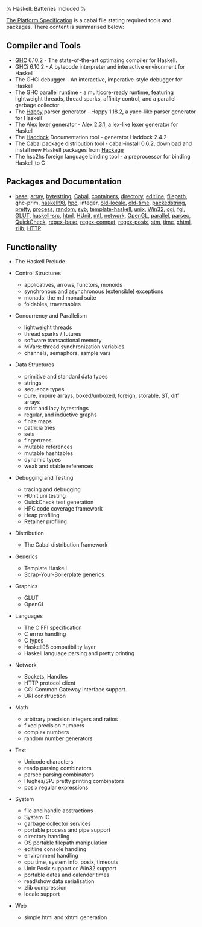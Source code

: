 % Haskell: Batteries Included
%

[The Platform Specification] is a cabal file stating required tools and
packages. There content is summarised below:

[The Platform Specification]: http://hackage.haskell.org/platform/2009.2.0/haskell-platform.cabal

Compiler and Tools
------------------

 * [GHC] 6.10.2
        - The state-of-the-art optimzing compiler for Haskell.
 * GHCi 6.10.2
        - A bytecode interpreter and interactive environment for Haskell
 * The GHCi debugger
        - An interactive, imperative-style debugger for Haskell
 * The GHC parallel runtime - a multicore-ready runtime, featuring
   lightweight threads, thread sparks, affinity control, and a parallel
   garbage collector
 * The [Happy] parser generator
        - Happy 1.18.2, a yacc-like parser generator for Haskell
 * The [Alex] lexer generator
        - Alex 2.3.1, a lex-like lexer generator for Haskell
 * The [Haddock] Documentation tool
        - generator   Haddock 2.4.2
 * The [Cabal] package distribution tool
        - cabal-install 0.6.2, download and install new Haskell packages from [Hackage]
 * The hsc2hs foreign language binding tool
        - a preprocessor for binding Haskell to C

[GHC]: http://haskell.org/ghc
[Happy]: http://haskell.org/happy
[Alex]: http://haskell.org/alex
[Haddock]: http://haskell.org/haddock
[Cabal]: http://haskell.org/cabal/

Packages and Documentation
--------------------------

*  [base],  [array],  [bytestring],  [Cabal],  [containers],  [directory],  [editline],  [filepath],  ghc-prim,  [haskell98],  [hpc],  integer,  [old-locale],  [old-time],  [packedstring],  [pretty],  [process],  [random],  [syb],  [template-haskell],  [unix],  [Win32],  [cgi],  [fgl],  [GLUT],  [haskell-src],  [html],  [HUnit],  [mtl],  [network],  [OpenGL],  [parallel],  [parsec],  [QuickCheck],  [regex-base],  [regex-compat],  [regex-posix],  [stm],  [time],  [xhtml],  [zlib],  [HTTP]

Functionality
-------------

 * The Haskell Prelude
 
 * Control Structures
    - applicatives, arrows, functors, monoids
    - synchronous and asynchronous (extensible) exceptions
    - monads: the mtl monad suite
    - foldables, traversables

 * Concurrency and Parallelism
    - lightweight threads
    - thread sparks / futures
    - software transactional memory
    - MVars: thread synchronization variables
    - channels, semaphors, sample vars

 * Data Structures
    - primitive and standard data types
    - strings
    - sequence types
    - pure, impure arrays, boxed/unboxed, foreign, storable, ST, diff arrays
    - strict and lazy bytestrings
    - regular, and inductive graphs
    - finite maps
    - patricia tries
    - sets
    - fingertrees
    - mutable references
    - mutable hashtables
    - dynamic types
    - weak and stable references

 * Debugging and Testing
    - tracing and debugging
    - HUnit uni testing
    - QuickCheck test generation
    - HPC code coverage framework
    - Heap profiling
    - Retainer profiling

 * Distribution
    - The Cabal distribution framework

 * Generics
    - Template Haskell
    - Scrap-Your-Boilerplate generics

 * Graphics
    - GLUT
    - OpenGL

 * Languages
    - The C FFI specification
    - C errno handling
    - C types
    - Haskell98 compatibility layer
    - Haskell language parsing and pretty printing

 * Network
    - Sockets, Handles
    - HTTP protocol client
    - CGI Common Gateway Interface support.
    - URI construction

 * Math
    - arbitrary precision integers and ratios
    - fixed precision numbers
    - complex numbers
    - random number generators

 * Text
    - Unicode characters
    - readp parsing combinators
    - parsec parsing combinators
    - Hughes/SPJ pretty printing combinators
    - posix regular expressions

 * System
    - file and handle abstractions
    - System IO
    - garbage collector services
    - portable process and pipe support
    - directory handling
    - OS portable filepath manipulation
    - editline console handling
    - environment handling
    - cpu time, system info, posix, timeouts
    - Unix Posix support or Win32 support
    - portable dates and calender times
    - read/show data serialisation
    - zlib compression
    - locale support
 
 * Web     
    - simple html and xhtml generation

[base]: http://hackage.haskell.org/cgi-bin/hackage-scripts/package/base
[array]: http://hackage.haskell.org/cgi-bin/hackage-scripts/package/array
[bytestring]: http://hackage.haskell.org/cgi-bin/hackage-scripts/package/bytestring
[Cabal]: http://hackage.haskell.org/cgi-bin/hackage-scripts/package/Cabal
[containers]: http://hackage.haskell.org/cgi-bin/hackage-scripts/package/containers
[directory]: http://hackage.haskell.org/cgi-bin/hackage-scripts/package/directory
[editline]: http://hackage.haskell.org/cgi-bin/hackage-scripts/package/editline
[filepath]: http://hackage.haskell.org/cgi-bin/hackage-scripts/package/filepath
[haskell98]: http://hackage.haskell.org/cgi-bin/hackage-scripts/package/haskell98
[hpc]: http://hackage.haskell.org/cgi-bin/hackage-scripts/package/hpc
[old-locale]: http://hackage.haskell.org/cgi-bin/hackage-scripts/package/old-locale
[old-time]: http://hackage.haskell.org/cgi-bin/hackage-scripts/package/old-time
[packedstring]: http://hackage.haskell.org/cgi-bin/hackage-scripts/package/packedstring
[pretty]: http://hackage.haskell.org/cgi-bin/hackage-scripts/package/pretty
[process]: http://hackage.haskell.org/cgi-bin/hackage-scripts/package/process
[random]: http://hackage.haskell.org/cgi-bin/hackage-scripts/package/random
[syb]: http://hackage.haskell.org/cgi-bin/hackage-scripts/package/syb
[template-haskell]: http://hackage.haskell.org/cgi-bin/hackage-scripts/package/template-haskell
[unix]: http://hackage.haskell.org/cgi-bin/hackage-scripts/package/unix
[win32]: http://hackage.haskell.org/cgi-bin/hackage-scripts/package/Win32
[cgi]: http://hackage.haskell.org/cgi-bin/hackage-scripts/package/cgi
[fgl]: http://hackage.haskell.org/cgi-bin/hackage-scripts/package/fgl
[parsec]: http://hackage.haskell.org/cgi-bin/hackage-scripts/package/parsec
[GLUT]: http://hackage.haskell.org/cgi-bin/hackage-scripts/package/GLUT
[haskell-src]: http://hackage.haskell.org/cgi-bin/hackage-scripts/package/haskell-src
[html]: http://hackage.haskell.org/cgi-bin/hackage-scripts/package/html
[HUnit]: http://hackage.haskell.org/cgi-bin/hackage-scripts/package/HUnit
[mtl]: http://hackage.haskell.org/cgi-bin/hackage-scripts/package/mtl
[network]: http://hackage.haskell.org/cgi-bin/hackage-scripts/package/network
[OpenGL]: http://hackage.haskell.org/cgi-bin/hackage-scripts/package/OpenGL
[parallel]: http://hackage.haskell.org/cgi-bin/hackage-scripts/package/parallel
[QuickCheck]: http://hackage.haskell.org/cgi-bin/hackage-scripts/package/QuickCheck
[regex-base]: http://hackage.haskell.org/cgi-bin/hackage-scripts/package/regex-base
[regex-compat]: http://hackage.haskell.org/cgi-bin/hackage-scripts/package/regex-compat
[regex-posix]: http://hackage.haskell.org/cgi-bin/hackage-scripts/package/regex-posix
[stm]: http://hackage.haskell.org/cgi-bin/hackage-scripts/package/stm
[time]: http://hackage.haskell.org/cgi-bin/hackage-scripts/package/time
[xhtml]: http://hackage.haskell.org/cgi-bin/hackage-scripts/package/xhtml
[zlib]: http://hackage.haskell.org/cgi-bin/hackage-scripts/package/zlib
[HTTP]: http://hackage.haskell.org/cgi-bin/hackage-scripts/package/HTTP
[Hackage]: http://hackage.haskell.org

